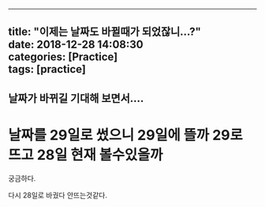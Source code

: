 
---
title: "이제는 날짜도 바뀔때가 되었잖니...?"  
date: 2018-12-28 14:08:30  
categories: [Practice]  
tags: [practice]  
---


## 날짜가 바뀌길 기대해 보면서....

# 날짜를 29일로 썼으니 29일에 뜰까 29로 뜨고 28일 현재 볼수있을까

궁금하다.

다시 28일로 바궜다 안뜨는것같다.


